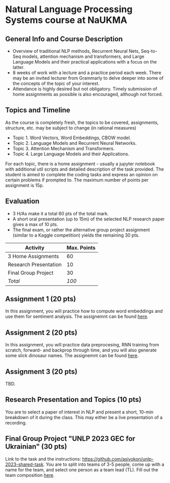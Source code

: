 # Natural Language Processing Systems course at NaUKMA

## General Info and Course Description
- Overview of traditional NLP methods, Recurrent Neural Nets, Seq-to-Seq models, attention mechanism and transformers, and Large Language Models and their practical applications with a focus on the latter.
- 8 weeks of work with a lecture and a practice period each week. There may be an invited lecturer from Grammarly to delve deeper into some of the concepts of the topic of your interest.
- Attendance is highly desired but not obligatory. Timely submission of home assignments as possible is also encouraged, although not forced.

## Topics and Timeline
As the course is completely fresh, the topics to be covered, assignments, structure, etc. may be subject to change (in rational measures)
- Topic 1. Word Vectors, Word Embeddings, CBOW model.
- Topic 2. Language Models and Recurrent Neural Networks.
- Topic 3. Attention Mechanism and Transformers.
- Topic 4. Large Language Models and their Applications.

For each topic, there is a home assignment - usually a jupyter notebook with additional util scripts and detailed description of the task provided. The student is aimed to complete the coding tasks and express an opinion on certain problems if prompted to. The maximum number of points per assignment is 15p. 

## Evaluation
- 3 H/As make it a total 60 pts of the total mark.
- A short oral presentation (up to 15m) of the selected NLP research paper gives a max of 10 pts.
- The final exam, or rather the alternative group project assignment (similar to a Kaggle competition) yields the remaining 30 pts.
  
| Activity              | Max. Points  |
| --------------------- | ------------ |
| 3 Home Assignments    | 60           |
| Research Presentation | 10           |
| Final Group Project   | 30           |
| *Total*               | *100*        |

## Assignment 1 (20 pts)
In this assignment, you will practice how to compute word embeddings and use them for sentiment analysis. The assignemnt can be found [here](https://github.com/dmytro-kuzmenko/nlp-systems-kma/tree/main/Assignment%201).

## Assignment 2 (20 pts)
In this assignment, you will practice data preprocesing, RNN training from scratch, forward- and backprop through time, and you will also generate some slick dinosaur names. The assignemnt can be found [here](https://github.com/dmytro-kuzmenko/nlp-systems-kma/tree/main/Assignment%202).

## Assignment 3 (20 pts)
TBD.

## Research Presentation and Topics (10 pts)
You are to select a paper of interest in NLP and present a short, 10-min breakdown of it during the class. This may either be a live presentation of a recording.

## Final Group Project "UNLP 2023 GEC for Ukrainian" (30 pts)
Link to the task and the instructions: https://github.com/asivokon/unlp-2023-shared-task. 
You are to split into teams of 3-5 people, come up with a name for the team, and select one person as a team lead (TL). 
Fill out the team composition [here](https://docs.google.com/spreadsheets/d/1eoZ2YkiNAsZEo_OGd7qWcaEeRw7pblp4GaeR_u5bRDc/edit?usp=sharing).
